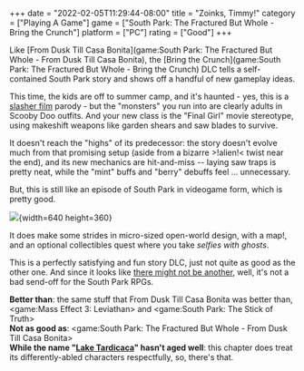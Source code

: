 +++
date = "2022-02-05T11:29:44-08:00"
title = "Zoinks, Timmy!"
category = ["Playing A Game"]
game = ["South Park: The Fractured But Whole - Bring the Crunch"]
platform = ["PC"]
rating = ["Good"]
+++

Like [From Dusk Till Casa Bonita](game:South Park: The Fractured But Whole - From Dusk Till Casa Bonita), the [Bring the Crunch](game:South Park: The Fractured But Whole - Bring the Crunch) DLC tells a self-contained South Park story and shows off a handful of new gameplay ideas.

This time, the kids are off to summer camp, and it's haunted - yes, this is a <a href="https://www.imdb.com/title/tt0080761/">slasher film</a> parody - but the "monsters" you run into are clearly adults in Scooby Doo outfits.  And your new class is the "Final Girl" movie stereotype, using makeshift weapons like garden shears and saw blades to survive.

It doesn't reach the "highs" of its predecessor: the story doesn't evolve much from that promising setup (aside from a bizarre >!alien!< twist near the end), and its new mechanics are hit-and-miss -- laying saw traps is pretty neat, while the "mint" buffs and "berry" debuffs feel ... unnecessary.

But, this is still like an episode of South Park in videogame form, which is pretty good.

![]($SiteBaseURL$southparkfracturedbutwhole_justsleeping.jpg){width=640 height=360}

It does make some strides in micro-sized open-world design, with a map!, and an optional collectibles quest where you take <i>selfies with ghosts</i>.

This is a perfectly satisfying and fun story DLC, just not quite as good as the other one.  And since it looks like <a href="https://www.pcgamer.com/the-next-south-park-game-will-be-3d-and-developed-in-house/">there might not be another</a>, well, it's not a bad send-off for the South Park RPGs.

<b>Better than</b>: the same stuff that From Dusk Till Casa Bonita was better than, <game:Mass Effect 3: Leviathan> and <game:South Park: The Stick of Truth>  
<b>Not as good as</b>: <game:South Park: The Fractured But Whole - From Dusk Till Casa Bonita>  
<b>While the name "<a href="https://southpark.fandom.com/wiki/Lake_Tardicaca">Lake Tardicaca</a>" hasn't aged well</b>: this chapter does treat its differently-abled characters respectfully, so, there's that.
